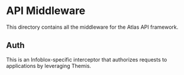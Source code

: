 # API Middleware

This directory contains all the middleware for the Atlas API framework.

## Auth
This is an Infoblox-specific interceptor that authorizes requests to applications by leveraging Themis.